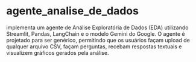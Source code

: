 # agente_analise_de_dados
implementa um agente de Análise Exploratória de Dados (EDA) utilizando Streamlit, Pandas, LangChain e o modelo Gemini do Google. O agente é projetado para ser genérico, permitindo que os usuários façam upload de qualquer arquivo CSV, façam perguntas, recebam respostas textuais e visualizem gráficos gerados pela análise.

